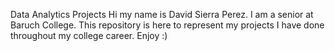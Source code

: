 Data Analytics Projects
Hi my name is David Sierra Perez. I am a senior at Baruch College.
This repository is here to represent my projects I have done throughout my college career.
Enjoy :)
